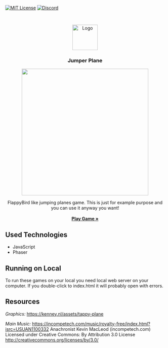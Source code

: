 [![MIT License][license-shield]][license-url]
[![Discord][discord-shield]][discord-url]

<br />
<p align="center">
  <a href="https://github.com/retif-yayin">
    <img src="https://avatars3.githubusercontent.com/u/55927462?s=200&v=4" alt="Logo" width="80" height="80">
  </a>

  <h3 align="center">Jumper Plane</h3>
  
  <p align="center">
  <img src="http://retif-yayin.github.io/JumperPlane/assets/screenshot.png" width="400">
  </p>

  <p align="center">
    FlappyBird like jumping planes game. This is just for example purpose and you can use it anyway you want!
    <br />
    <br />
    <a href="https://retif-yayin.github.io/JumperPlane/"><strong>Play Game »</strong></a>
    <br />
  </p>
</p>


## Used Technologies

* JavaScript
* Phaser


## Running on Local

To run these games on your local you need local web server on your computer. If you double-click to index.html it will probably open with errors.

## Resources
*Graphics:*
https://kenney.nl/assets/tappy-plane

*Main Music:*
https://incompetech.com/music/royalty-free/index.html?isrc=USUAN1100332
Anachronist Kevin MacLeod (incompetech.com)
Licensed under Creative Commons: By Attribution 3.0 License
http://creativecommons.org/licenses/by/3.0/





<!-- MARKDOWN LINKS & IMAGES -->
<!-- https://www.markdownguide.org/basic-syntax/#reference-style-links -->
[license-shield]: https://img.shields.io/github/license/othneildrew/Best-README-Template.svg?style=flat-square
[license-url]: https://choosealicense.com/licenses/mit/
[discord-shield]: https://img.shields.io/discord/615261354365812747?label=discord&style=flat-square
[discord-url]: https://discord.gg/tmDhg32
